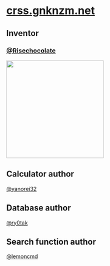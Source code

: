 # [crss.gnknzm.net](https://crss.gnknzm.net) 

## Inventor
### [@Risechocolate](https://github.com/Risechocolate)
[<img width=256 height=256 src=https://github.com/Risechocolate.png>](https://github.com/Risechocolate)

## Calculator author
[@yanorei32](https://github.com/yanorei32)

## Database author
[@ry0tak](https://github.com/ry0tak)

## Search function author
[@lemoncmd](https://github.com/lemoncmd)
